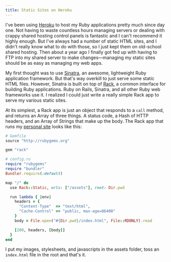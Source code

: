 ```yaml
---
title: Static Sites on Heroku
---
```


I've been using [Heroku](http://heroku.com) to host my Ruby applications pretty much since day one. Not having to waste countless hours managing servers or dealing with crappy shared hosting control panels is fantastic and I can't recommend it highly enough. But I've always had a number of static HTML sites, and I didn't really know what to do with those, so I just kept them on old-school shared hosting. Then about a year ago I finally got fed up with having to FTP into my shared server to make changes—managing my static sites should be as easy as managing my web apps.

My first thought was to use [Sinatra](http://sinatrarb.com), an awesome, lightweight Ruby application framework. But that's way overkill to just serve some static HTML files. However, Sinatra is built on top of [Rack](https://github.com/rack/rack), a common interface for building Ruby applications. Ruby on Rails, Sinatra, and all other Ruby web frameworks use it. I realized I could just write a really simple Rack app to serve my various static sites.

At its simplest, a Rack app is just an object that responds to a `call` method, and returns an Array of three things. A status code, a Hash of HTTP headers, and an Array of Strings that make up the body. The Rack app that runs my [personal site](http://brandonweiss.me) looks like this:

```ruby
# Gemfile
source "http://rubygems.org"

gem "rack"

# config.ru
require "rubygems"
require "bundler"
Bundler.require(:default)

map "/" do
  use Rack::Static, urls: ["/assets"], root: Dir.pwd

  run lambda { |env|
    headers = {
      "Content-Type"  => "text/html",
      "Cache-Control" => "public, max-age=86400"
    }
    body = File.open("#{Dir.pwd}/index.html", File::RDONLY).read

    [200, headers, [body]]
  }
end
```

I put my images, stylesheets, and javascripts in the assets folder, toss an `index.html` file in the root and that's it.
